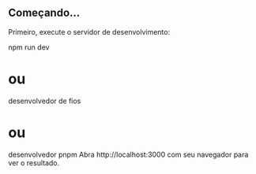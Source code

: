 ## Começando...

Primeiro, execute o servidor de desenvolvimento:

npm run dev
# ou
desenvolvedor de fios
# ou
desenvolvedor pnpm
Abra http://localhost:3000 com seu navegador para ver o resultado.

